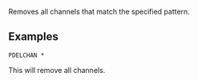 <!--
layout:  index.html
title:   PDELCHAN - Tile38
class:   command
command: pdelchan
-->

Removes all channels that match the specified pattern.

## Examples

```tile38
PDELCHAN *
```

This will remove all channels.
